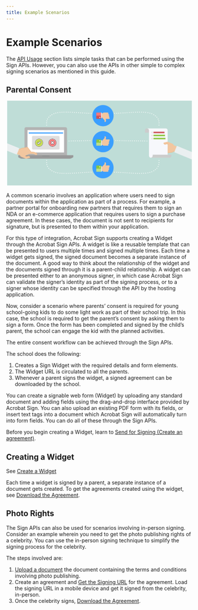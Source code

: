 ```yaml
---
title: Example Scenarios
---
```

# Example Scenarios

The [API Usage](apiusage.md) section lists simple tasks that can be performed using the Sign APIs. However, you can also use the APIs in other simple to complex signing scenarios as mentioned in this guide.

## Parental Consent

![_images/sign_scenarios_1.png](_images/sign_scenarios_1.png)

A common scenario involves an application where users need to sign documents within the application as part of a process. For example, a partner portal for onboarding new partners that requires them to sign an NDA or an e-commerce application that requires users to sign a purchase agreement. In these cases, the document is not sent to recipients for signature, but is presented to them within your application.

For this type of integration, Acrobat Sign supports creating a Widget through the Acrobat Sign APIs. A widget is like a reusable template that can be presented to users multiple times and signed multiple times. Each time a widget gets signed, the signed document becomes a separate instance of the document. A good way to think about the relationship of the widget and the documents signed through it is a parent-child relationship. A widget can be presented either to an anonymous signer, in which case Acrobat Sign can validate the signer’s identity as part of the signing process, or to a signer whose identity can be specified through the API by the hosting application.

Now, consider a scenario where parents’ consent is required for young school-going kids to do some light work as part of their school trip. In this case, the school is required to get the parent’s consent by asking them to sign a form. Once the form has been completed and signed by the child’s parent, the school can engage the kid with the planned activities.

The entire consent workflow can be achieved through the Sign APIs.

The school does the following:

1. Creates a Sign Widget with the required details and form elements.
2. The Widget URL is circulated to all the parents.
3. Whenever a parent signs the widget, a signed agreement can be downloaded by the school.

You can create a signable web form (Widget) by uploading any standard document and adding fields using the drag-and-drop interface provided by Acrobat Sign. You can also upload an existing PDF form with its fields, or insert text tags into a document which Acrobat Sign will automatically turn into form fields. You can do all of these through the Sign APIs.

Before you begin creating a Widget, learn to [Send for Signing (Create an agreement)](apiusage.md#send-for-signing-create-an-agreement).

## Creating a Widget

See [Create a Widget](apiusage.md#create-a-widget)

Each time a widget is signed by a parent, a separate instance of a document gets created. To get the agreements created using the widget, see [Download the Agreement](apiusage.md#download-the-agreement).

## Photo Rights

The Sign APIs can also be used for scenarios involving in-person signing. Consider an example wherein you need to get the photo publishing rights of a celebrity. You can use the in-person signing technique to simplify the signing process for the celebrity.

The steps involved are:

1. [Upload a document](apiusage.md#upload-a-document) the document containing the terms and conditions involving photo publishing.
2. Create an agreement and [Get the Signing URL](apiusage.md#get-the-signing-url) for the agreement. Load the signing URL in a mobile device and get it signed from the celebrity, in-person.
3. Once the celebrity signs, [Download the Agreement](apiusage.md#download-the-agreement).
